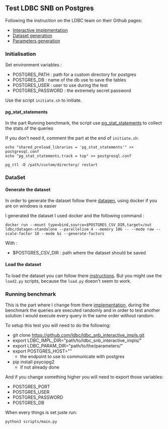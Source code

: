 ## Test LDBC SNB on Postgres

Following the instruction on the LDBC team on their Github pages:
- [Interactive implementation](https://github.com/ldbc/ldbc_snb_interactive_impls/tree/main/postgres)
- [Dataset generation](https://github.com/ldbc/ldbc_snb_datagen_spark)
- [Parameters generation](https://github.com/ldbc/ldbc_snb_interactive_driver)

### Initialisation

Set environment variables : 
- POSTGRES_PATH : path for a custom directory for postgres
- POSTGRES_DB : name of the db use to save the tables
- POSTGRES_USER : user to use during the test
- POSTGRES_PASSWORD : the extremely secret password

Use the script ```initiate.sh``` to initiate.

#### pg_stat_statements
In the part Running benchmark, the script use [pg_stat_statements](https://www.postgresql.org/docs/current/pgstatstatements.html) 
to collect the stats of the queries

If you don't need it, comment the part at the end of ```initiate.sh```:
```
echo "shared_preload_libraries = 'pg_stat_statements'" >> postgresql.conf
echo "pg_stat_statements.track = top" >> postgresql.conf

pg_ctl -D /path/custom/directory/ restart
```

### DataSet

#### Generate the dataset
In order to generate the dataset follow there [datagen](https://github.com/ldbc/ldbc_snb_interactive_impls/tree/main/postgres#generating-the-data-set), using docker if you are on windows is easier


I generated the dataset I used docker and the following command :
```
docker run --mount type=bind,source=$POSTGRES_CSV_DIR,target=/out ldbc/datagen-standalone --parallelism 4 --memory 10G -- --mode raw --scale-factor 10 --mode bi --generate-factors
```
With :
- $POSTGRES_CSV_DIR : path where the dataset should be saved

#### Load the dataset
To load the dataset you can follow there [instructions](https://github.com/ldbc/ldbc_snb_interactive_impls/tree/main/postgres#loading-the-data-set).
But you might use the ```load2.py``` scripts, because the ```load.py``` doesn't seem to work.


### Running benchmark

This is the part where I change from there [implementation](https://github.com/ldbc/ldbc_snb_interactive_impls/tree/main/postgres#running-the-benchmark), 
during the benchmark the queries are executed randomly and in order to test another solution I would execute every query in the same order without random.

To setup this test you will need to do the following:
- git clone https://github.com/ldbc/ldbc_snb_interactive_impls.git
- export LDBC_IMPL_DIR="path/to/ldbc_snb_interactive_impls/"
- export LDBC_PARAM_DIR="path/to/the/parameters/"
- export POSTGRES_HOST="" 
  - the endpoint to use to communicate with postgres
- pip install psycopg2 
  - if not already done

And if you change something higher you will need to export those variables: 
- POSTGRES_PORT
- POSTGRES_USER
- POSTGRES_PASSWORD
- POSTGRES_DB

When every things is set juste run:
```commandline
python3 scripts/main.py
```